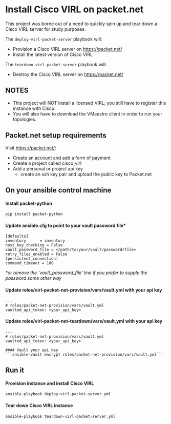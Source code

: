 # Install Cisco VIRL on packet.net
This project was borne out of a need to quickly spin up and tear down a Cisco VIRL server for study purposes.

The `deploy-virl-packet-server` playbook will:
- Provision a Cisco VIRL server on https://packet.net/
 - Install the latest version of Cisco VIRL

 The `teardown-virl-packet-server` playbook will:
 - Destroy the Cisco VIRL server on https://packet.net/


## NOTES
- This project will NOT install a licensed VIRL; you still have to register this instance with Cisco.
- You will also have to download the VMaestro client in order to run your topologies.

## Packet.net setup requirements
  Visit https://packet.net/:
  - Create an account and add a form of payment
  - Create a project called cisco_virl
   - Add a personal or project api key
	 - create an ssh key pair and upload the public key to Packet.net

##  On your ansible control machine
#### Install packet-python
```pip install packet-python```

#### Update ansible.cfg to point to your vault password file*
```
[defaults]
inventory      = inventory
host_key_checking = False
vault_password_file = </path/to/your/vault/password/file>
retry_files_enabled = False
[persistent_connection]
command_timeout = 100
```
_*or remove the 'vault_password_file' line if you prefer to supply the password some other way_

#### Update roles/virl-packet-net-provision/vars/vault.yml with your api key
```
---
# roles/packet-net-provision/vars/vault.yml
vaulted_api_token: <your_api_key>
```
#### Update roles/virl-packet-net-teardown/vars/vault.yml with your api key
```
---
# roles/packet-net-provision/vars/vault.yml
vaulted_api_token: <your_api_key>

#### Vault your api key
```ansible-vault encrypt roles/packet-net-provision/vars/vault.yml```

```

## Run it
#### Provision instance and install Cisco VIRL
```ansible-playbook deploy-virl-packet-server.yml```


#### Tear down Cisco VIRL instance
```ansible-playbook teardown-virl-packet-server.yml```
